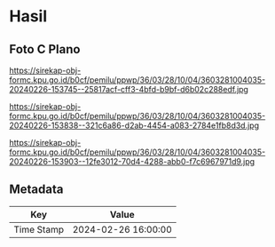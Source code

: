 # Hasil

## Foto C Plano

https://sirekap-obj-formc.kpu.go.id/b0cf/pemilu/ppwp/36/03/28/10/04/3603281004035-20240226-153745--25817acf-cff3-4bfd-b9bf-d6b02c288edf.jpg

https://sirekap-obj-formc.kpu.go.id/b0cf/pemilu/ppwp/36/03/28/10/04/3603281004035-20240226-153838--321c6a86-d2ab-4454-a083-2784e1fb8d3d.jpg

https://sirekap-obj-formc.kpu.go.id/b0cf/pemilu/ppwp/36/03/28/10/04/3603281004035-20240226-153903--12fe3012-70d4-4288-abb0-f7c6967971d9.jpg


## Metadata

| Key        | Value               |
| ---------- | ------------------- |
| Time Stamp | 2024-02-26 16:00:00 |



